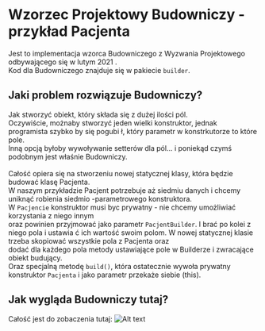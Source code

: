 # Wzorzec Projektowy Budowniczy - przykład Pacjenta

Jest to implementacja wzorca Budowniczego z Wyzwania Projektowego odbywającego się w lutym 2021
.<br/>
Kod dla Budowniczego znajduje się w pakiecie `builder`.<br/>

## Jaki problem rozwiązuje Budowniczy?
Jak stworzyć obiekt, który składa się z dużej ilości pól.<br/>
Oczywiście, możnaby stworzyć jeden wielki konstruktor, jednak programista szybko by się pogubi
ł, który parametr w konstrkutorze to które pole.<br/>
Inną opcją byłoby wywoływanie setterów dla pól... i poniekąd czymś podobnym jest właśnie
Budowniczy.<br/>
<br/>
Całość opiera się na stworzeniu nowej statycznej klasy, która będzie budować klasę Pacjenta. <br/>
W naszym przykładzie Pacjent potrzebuje aż siedmiu danych i chcemy uniknąć robienia siedmio
-parametrowego konstruktora.<br/>
W `Pacjencie` konstruktor musi byc prywatny - nie chcemy umożliwiać korzystania z niego innym <br/>
oraz powinien przyjmować jako parametr `PacjentBuilder`. I brać po kolei z niego pola i ustawia
ć ich wartość swoim polom.
W nowej statycznej klasie trzeba skopiować wszystkie pola z Pacjenta oraz<br/>
dodać dla każdego pola metody ustawiające pole w Builderze i zwracające obiekt budujący.<br/>
Oraz specjalną metodę `build()`, która ostatecznie wywoła prywatny konstruktor `Pacjenta` i jako
parametr przekaże siebie (this).

## Jak wygląda Budowniczy tutaj?
Całość jest do zobaczenia tutaj:
![Alt text](../../../../../../../../pictures/Builder.png?raw=true "Gdzie Budowniczy?")
  